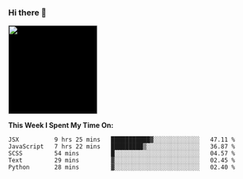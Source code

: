 ### Hi there 👋

<!--
**nestor22/nestor22** is a ✨ _special_ ✨ repository because its `README.md` (this file) appears on your GitHub profile.

Here are some ideas to get you started:

- 🔭 I’m currently working on ...
- 🌱 I’m currently learning ...
- 👯 I’m looking to collaborate on ...
- 🤔 I’m looking for help with ...
- 💬 Ask me about ...
- 📫 How to reach me: ...
- 😄 Pronouns: ...
- ⚡ Fun fact: ...
-->


<img bg_color="#000" style="background: #000" height="180em" src="https://github-readme-stats.vercel.app/api?username=nestor22&show_icons=true&hide_border=true&&count_private=true&include_all_commits=true" />

**This Week I Spent My Time On:**
<!--START_SECTION:waka-->
```text
JSX          9 hrs 25 mins   ███████████▓░░░░░░░░░░░░░   47.11 % 
JavaScript   7 hrs 22 mins   █████████▒░░░░░░░░░░░░░░░   36.87 % 
SCSS         54 mins         █░░░░░░░░░░░░░░░░░░░░░░░░   04.57 % 
Text         29 mins         ▓░░░░░░░░░░░░░░░░░░░░░░░░   02.45 % 
Python       28 mins         ▓░░░░░░░░░░░░░░░░░░░░░░░░   02.40 % 
```
<!--END_SECTION:waka-->



